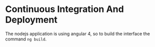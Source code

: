 # Continuous Integration And Deployment

The nodejs application is using angular 4, so to build the interface the command `ng build`. 
